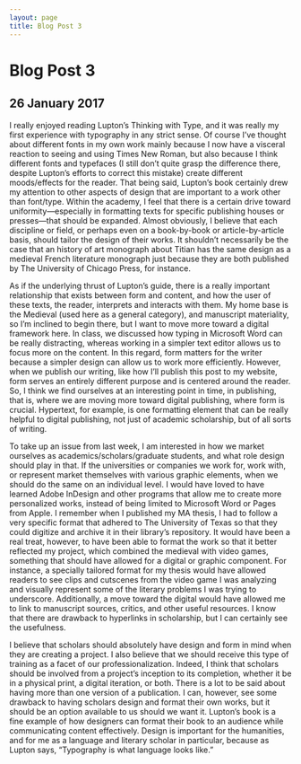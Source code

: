 ```yaml
---
layout: page
title: Blog Post 3
---
```

# Blog Post 3

## 26 January 2017

I really enjoyed reading Lupton’s Thinking with Type, and it was really my first experience with typography in any strict sense. Of course I’ve thought about different fonts in my own work mainly because I now have a visceral reaction to seeing and using Times New Roman, but also because I think different fonts and typefaces (I still don’t quite grasp the difference there, despite Lupton’s efforts to correct this mistake) create different moods/effects for the reader. That being said, Lupton’s book certainly drew my attention to other aspects of design that are important to a work other than font/type. Within the academy, I feel that there is a certain drive toward uniformity—especially in formatting texts for specific publishing houses or presses—that should be expanded. Almost obviously, I believe that each discipline or field, or perhaps even on a book-by-book or article-by-article basis, should tailor the design of their works. It shouldn’t necessarily be the case that an history of art monograph about Titian has the same design as a medieval French literature monograph just because they are both published by The University of Chicago Press, for instance.

As if the underlying thrust of Lupton’s guide, there is a really important relationship that exists between form and content, and how the user of these texts, the reader, interprets and interacts with them. My home base is the Medieval (used here as a general category), and manuscript materiality, so I’m inclined to begin there, but I want to move more toward a digital framework here. In class, we discussed how typing in Microsoft Word can be really distracting, whereas working in a simpler text editor allows us to focus more on the content. In this regard, form matters for the writer because a simpler design can allow us to work more efficiently. However, when we publish our writing, like how I’ll publish this post to my website, form serves an entirely different purpose and is centered around the reader. So, I think we find ourselves at an interesting point in time, in publishing, that is, where we are moving more toward digital publishing, where form is crucial. Hypertext, for example, is one formatting element that can be really helpful to digital publishing, not just of academic scholarship, but of all sorts of writing.

To take up an issue from last week, I am interested in how we market ourselves as academics/scholars/graduate students, and what role design should play in that. If the universities or companies we work for, work with, or represent market themselves with various graphic elements, when we should do the same on an individual level. I would have loved to have learned Adobe InDesign and other programs that allow me to create more personalized works, instead of being limited to Microsoft Word or Pages from Apple. I remember when I published my MA thesis, I had to follow a very specific format that adhered to The University of Texas so that they could digitize and archive it in their library’s repository. It would have been a real treat, however, to have been able to format the work so that it better reflected my project, which combined the medieval with video games, something that should have allowed for a digital or graphic component. For instance, a specially tailored format for my thesis would have allowed readers to see clips and cutscenes from the video game I was analyzing and visually represent some of the literary problems I was trying to underscore. Additionally, a move toward the digital would have allowed me to link to manuscript sources, critics, and other useful resources. I know that there are drawback to hyperlinks in scholarship, but I can certainly see the usefulness.

I believe that scholars should absolutely have design and form in mind when they are creating a project. I also believe that we should receive this type of training as a facet of our professionalization. Indeed, I think that scholars should be involved from a project’s inception to its completion, whether it be in a physical print, a digital iteration, or both. There is a lot to be said about having more than one version of a publication. I can, however, see some drawback to having scholars design and format their own works, but it should be an option available to us should we want it. Lupton’s book is a fine example of how designers can format their book to an audience while communicating content effectively. Design is important for the humanities, and for me as a language and literary scholar in particular, because as Lupton says, “Typography is what language looks like.”
